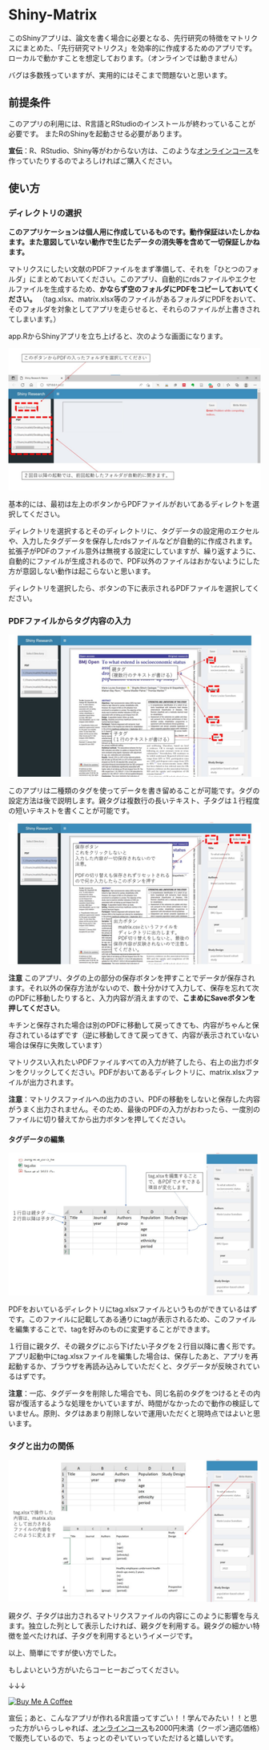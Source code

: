 # Shiny-Matrix

このShinyアプリは、論文を書く場合に必要となる、先行研究の特徴をマトリクスにまとめた、「先行研究マトリクス」を効率的に作成するためのアプリです。ローカルで動かすことを想定しております。（オンラインでは動きません）

バグは多数残っていますが、実用的にはそこまで問題ないと思います。


## 前提条件

このアプリの利用には、R言語とRStudioのインストールが終わっていることが必要です。
またRのShinyを起動させる必要があります。

**宣伝**：R、RStudio、Shiny等がわからない方は、このような[オンラインコース](https://r-online-course.netlify.app/#hero)を作っていたりするのでよろしければご購入ください。

## 使い方


### ディレクトリの選択

**このアプリケーションは個人用に作成しているものです。動作保証はいたしかねます。また意図していない動作で生じたデータの消失等を含めて一切保証しかねます。**

マトリクスにしたい文献のPDFファイルをまず準備して、それを「ひとつのフォルダ」にまとめておいてください。このアプリ、自動的にrdsファイルやエクセルファイルを生成するため、**かならず空のフォルダにPDFをコピーしておいてください。**
（tag.xlsx、matrix.xlsx等のファイルがあるフォルダにPDFをおいて、そのフォルダを対象としてアプリを走らせると、それらのファイルが上書きされてしまいます。）

app.RからShinyアプリを立ち上げると、次のような画面になります。

![pic1](pics/001.jpg)

基本的には、最初は左上のボタンからPDFファイルがおいてあるディレクトを選択してください。

ディレクトリを選択するとそのディレクトリに、タグデータの設定用のエクセルや、入力したタグデータを保存したrdsファイルなどが自動的に作成されます。拡張子がPDFのファイル意外は無視する設定にしていますが、繰り返すように、自動的にファイルが生成されるので、PDF以外のファイルはおかないようにした方が意図しない動作は起こらないと思います。

ディレクトリを選択したら、ボタンの下に表示されるPDFファイルを選択してください。

### PDFファイルからタグ内容の入力

![pic2](pics/002.jpg)

このアプリは二種類のタグを使ってデータを書き留めることが可能です。タグの設定方法は後で説明します。親タグは複数行の長いテキスト、子タグは１行程度の短いテキストを書くことが可能です。

![pic3](pics/003.jpg)

**注意** このアプリ、タグの上の部分の保存ボタンを押すことでデータが保存されます。それ以外の保存方法がないので、数十分かけて入力して、保存を忘れて次のPDFに移動したりすると、入力内容が消えますので、**こまめにSaveボタンを押してください**。

キチンと保存された場合は別のPDFに移動して戻ってきても、内容がちゃんと保存されているはずです（逆に移動してきて戻ってきて、内容が表示されていない場合は保存に失敗しています）

マトリクスい入れたいPDFファイルすべての入力が終了したら、右上の出力ボタンをクリックしてください。PDFがおいてあるディレクトリに、matrix.xlsxファイルが出力されます。

**注意**：マトリクスファイルへの出力のさい、PDFの移動をしないと保存した内容がうまく出力されません。そのため、最後のPDFの入力がおわったら、一度別のファイルに切り替えてから出力ボタンを押してください。

#### タグデータの編集

![pic4](pics/004.jpg)

PDFをおいているディレクトリにtag.xlsxファイルというものができているはずです。このファイルに記載してある通りにtagが表示されるため、このファイルを編集することで、tagを好みのものに変更することができます。

１行目に親タグ、その親タグにぶら下げたい子タグを２行目以降に書く形です。アプリ起動中にtag.xlsxファイルを編集した場合は、保存したあと、アプリを再起動するか、ブラウザを再読み込みしていただくと、タグデータが反映されているはずです。

**注意**：一応、タグデータを削除した場合でも、同じ名前のタグをつけるとその内容が復活するような処理をかいていますが、時間がなかったので動作の検証していません。原則、タグはあまり削除しないで運用いただくと現時点ではよいと思います。

### タグと出力の関係

![pic5](pics/005.jpg)

親タグ、子タグは出力されるマトリクスファイルの内容にこのように影響を与えます。独立した列として表示したければ、親タグを利用する。親タグの細かい特徴を並べたければ、子タグを利用するというイメージです。

以上、簡単にですが使い方でした。

もしよいという方がいたらコーヒーおごってください。

↓↓↓

<a href="https://www.buymeacoffee.com/norinishida" target="_blank"><img src="https://cdn.buymeacoffee.com/buttons/default-orange.png" alt="Buy Me A Coffee" height="41" width="174"></a>

宣伝；あと、こんなアプリが作れるR言語ってすごい！！学んでみたい！！と思った方がいらっしゃれば、[オンラインコース](https://r-online-course.netlify.app/#hero)も2000円未満（クーポン適応価格）で販売しているので、ちょっとのぞいていっていただけると嬉しいです。